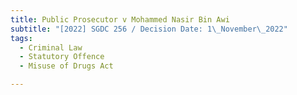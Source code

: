 ```yaml
---
title: Public Prosecutor v Mohammed Nasir Bin Awi
subtitle: "[2022] SGDC 256 / Decision Date: 1\_November\_2022"
tags:
  - Criminal Law
  - Statutory Offence
  - Misuse of Drugs Act

---
```

